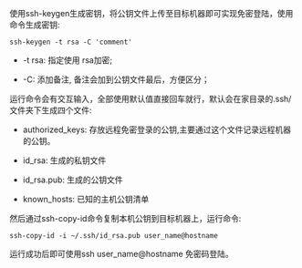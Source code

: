 使用ssh-keygen生成密钥，将公钥文件上传至目标机器即可实现免密登陆，使用命令生成密钥:

    ssh-keygen -t rsa -C 'comment'

- -t rsa: 指定使用 rsa加密;

- -C: 添加备注, 备注会加到公钥文件最后，方便区分；

运行命令会有交互输入，全部使用默认值直接回车就行，默认会在家目录的.ssh/文件夹下生成四个文件:

- authorized_keys: 存放远程免密登录的公钥,主要通过这个文件记录远程机器的公钥。

- id_rsa: 生成的私钥文件

- id_rsa.pub: 生成的公钥文件

- known_hosts: 已知的主机公钥清单

然后通过ssh-copy-id命令复制本机公钥到目标机器上，运行命令:


    ssh-copy-id -i ~/.ssh/id_rsa.pub user_name@hostname


运行成功后即可使用ssh user_name@hostname 免密码登陆。

